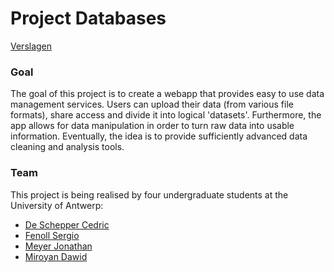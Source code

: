 # Project Databases

[Verslagen](https://drive.google.com/drive/folders/1DXKPi517U_LaalKiTND5b05a3XTH7IG5?usp=sharing "Wekelijkse verslagen (read only)") 

### Goal
The goal of this project is to create a webapp that provides easy to use data management services.
Users can upload their data (from various file formats), share access and divide it into logical 'datasets'.
Furthermore, the app allows for data manipulation in order to turn raw data into usable information. Eventually, the idea is to provide sufficiently advanced data cleaning and analysis tools.


### Team
This project is being realised by four undergraduate students at the University of Antwerp:

* [De Schepper Cedric](https://github.com/DeSchepperCedric)
* [Fenoll Sergio](https://github.com/sergiofenoll)
* [Meyer Jonathan](https://github.com/MeyerJon)
* [Miroyan Dawid](https://github.com/DawidMiroyan)

